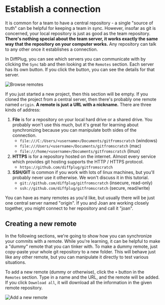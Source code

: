 # Establish a connection

It is common for a team to have a central repository - a single "source of truth" can be helpful for keeping a team in sync.  However, insofar as git is concerned, your local repository is just as good as the team repository.  **There's nothing special about the team server, it works exactly the same way that the repository on your computer works.**  Any repository can talk to any other once it establishes a connection.

In DiffPlug, you can see which servers you can communicate with by clicking the `Sync` tab and then looking at the `Remotes` section.  Each server has its own button.  If you click the button, you can see the details for that server.

![Browse remotes](Remotes_Browse.png)

If you just started a new project, then this section will be empty.  If you cloned the project from a central server, then there's probably one remote named `origin`.  **A remote is just a URL with a nickname.**  There are three kinds of address:

1. **File**  is for a repository on your local hard drive or a shared drive.  You probably won't use this much, but it's great for learning about synchronizing because you can manipulate both sides of the connection.
	+ `file:///C:/Users/<username>/Documents/gitfromscratch` (windows)
	+ `file:///Users/<username>/Documents/gitfromscratch` (mac)
	+ `file:///home/<username>/Documents/gitfromscratch` (linux)
2. **HTTPS** is for a repository hosted on the internet.  Almost every service which provides git hosting supports the HTTP / HTTPS protocol.
	+ `https://github.com/diffplug/gitfromscratch`
3. **SSH/GIT** is common if you work with lots of linux machines, but you'll probably never use it otherwise.  We won't discuss it in this tutorial.
	+ `git://github.com/diffplug/gitfromscratch` (insecure, read-only)
	+ `ssh://github.com/diffplug/gitfromscratch` (secure, read/write)

You can have as many remotes as you'd like, but usually there will be just one central server named "origin".  If you and Joan are working closely together, you might connect to her repository and call it "joan".

## Creating a new remote

In the following sections, we're going to show how you can synchronize your commits with a remote.  While you're learning, it can be helpful to make a "dummy" remote that you can tinker with.  To make a dummy remote, just copy-paste your whole git repository to a new folder.  This will behave just like any other remote, but you can manipulate it directly to test various situations.

To add a new remote (dummy or otherwise), click the `+` button in the `Remotes` section.  Type in a name and the URL, and the remote will be added.  If you click `Download all`, it will download all the information in the given remote repository.

![Add a new remote](Remotes_Add.png)
